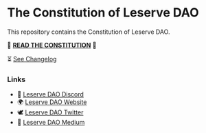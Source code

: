 # The Constitution of Leserve DAO

This repository contains the Constitution of Leserve DAO.



📜  [**READ THE CONSTITUTION**](./Constitution.md)  📜

⏳  [See Changelog](./Changelog.md) 


### Links

* 👾  [Leserve DAO Discord](https://discord.com/invite/gMGGU9dCQ7) 
* 🌍  [Leserve DAO Website](https://leserve.finance)  
* 🕊  [Leserve DAO Twitter](https://twitter.com/leservedao)  
* 📰  [Leserve DAO Medium](https://leservedao.medium.com/)  

